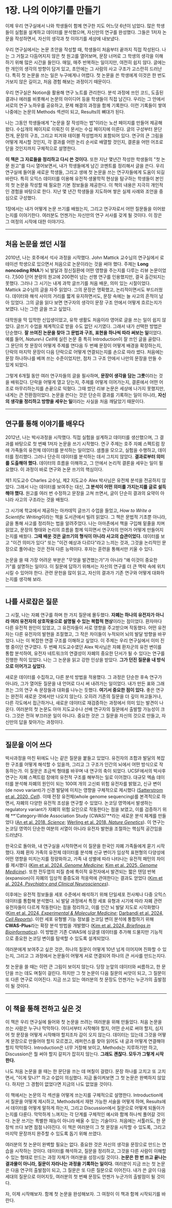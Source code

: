 # 1장. 나의 이야기를 만들기

이제 우리 연구실에서 나와 학생들이 함께 연구한 지도 어느덧 6년이 넘었다. 많은 학생들이 실험을 설계하고 데이터를 분석했으며, 자신만의 연구를 완성했다. 그들은 1저자 논문을 작성하면서, 자신의 생각과 첫 이야기를 세상에 내보냈다.

우리 연구실에서는 논문 초안을 작성할 때, 학생들이 처음부터 끝까지 직접 작성된다. 나는 그 거칠고 다듬어지지 않은 첫 원고를 열어보며, 문장 너머로 그 학생의 생각을 이해하기 위해 많은 시간을 들인다. 매일, 매주 반복하는 일이지만, 여전히 쉽지 않다. 글에는 한 개인의 생각의 방향이 담겨 있고, 초안에는 그 사람의 사고 구조가 고스란히 드러난다. 특히 첫 논문을 쓰는 일은 누구에게나 어렵다. 첫 논문을 쓴 학생에게 이것은 한 번도 가보지 않은 길이고, 처음 경험 해보는 과정이기 때문이다.

우리 연구실은 Notion을 활용해 연구 노트를 관리한다. 분석 과정에 쓰인 코드, 도출된 결과나 에러를 비롯해서 논문의 아이디어 등을 학생들이 직접 남긴다. 우리는 그 안에서 서로의 연구 노하우를 공유하고, 문제 해결의 과정을 함께 기록한다. 이런 기록들이 쌓여 나중에는 논문의 Methods 섹션이 되고, Results의 뼈대가 된다.

나는 그동안 학생들에게 "논문을 잘 작성하는 법"이라는 노션 페이지를 만들어 제공해 왔다. 수십개의 페이지로 이뤄진 이 문서는 수십 페이지에 이른다. 글의 구성부터 문단 전개, 문장의 구조, 그리고 피겨와 테이블 작성법까지 포함되어 있다. 연구의 큰 그림을 어떻게 제시할 것인지, 각 결과를 어떤 논리 순서로 배열할 것인지, 결론을 어떤 어조로 닫을 것인지까지 구체적으로 설명한다.

**이 책은 그 자료들을 정리하고 다시 쓴 것이다.** 또한 지난 몇년간 작성한 학생들의 "첫 논문 원고"를 다시 열어보면서, 내가 학생들에게 남긴 코멘트를 정리해서 글을 쓴다. 우리 연구실에 들어올 새로운 학생들, 그리고 생애 첫 논문을 쓰는 연구자들에게 도움이 되길 바란다. 특히 오믹스 데이터를 이용해 유전적·생물학적 현상을 탐구하는 학생들이 본인의 첫 논문을 작성할 때 필요한 기본 정보들을 제공한다. 이 책의 내용은 지극히 개인적인 경험을 바탕으로 한다. 지난 몇 년간 학생들을 지도하며 쌓은 실제 사례와 조언을 중심으로 구성했다.

1장에서는 내가 어떻게 논문 쓰기를 배웠는지, 그리고 연구자로서 어떤 질문들을 이어왔는지를 이야기한다. 여러분도 언젠가는 자신만의 연구 서사를 갖게 될 것이다. 이 장은 그 여정의 시작에 대한 이야기다.

---

## 처음 논문을 썼던 시절

2010년, 나는 호주에서 석사 과정을 시작했다. John Mattick 교수님의 연구실에서 로테이션 학생으로 있으면서 처음으로 논문이라는 것을 써야 했다. 주제는 **Long noncoding RNA**가 뇌 발달과 정신질환에 어떤 영향을 주는지를 다루는 리뷰 논문이었다. 7,500 단어 분량의 원고에 200편이 넘는 선행 연구를 인용했지만, 결국 출간되지는 못했다. 그러나 그 시기는 내게 과학 글쓰기를 처음 배운, 의미 있는 시절이었다. Mattick 교수님의 글을 자주 읽었다. 그의 문장은 명확했고, 논리적이면서도 부드러웠다. 데이터와 해석 사이의 거리를 짧게 유지하면서도, 문장 속에는 늘 사고의 흔적이 남아 있었다. 그의 글을 읽다 보면 연구자의 생각이 문장 구조 안에서 어떻게 흐르는지가 보였다. 나는 그런 글을 쓰고 싶었다.

대학원을 막 입학한 신입생이었고, 유학 생활도 처음이라 영어로 글을 쓰는 일이 쉽지 않았다. 글쓰기 수업을 체계적으로 받을 수도 없던 시기였다. 그래서 내가 선택한 방법은 단순했다. **잘 쓰여진 논문을 찾아 그 문법과 구조, 표현을 하나씩 따라 써보는 일**이었다. 예를 들어, *Nature*나 *Cell*에 실린 논문 중 특히 Introduction이 잘 쓰인 글을 골랐다. 그 문단의 첫 문장이 어떻게 주제를 연다음 두 번째 문장이 어떻게 배경을 확장하는지, 단락의 마지막 문장이 다음 단락으로 어떻게 연결되는지를 손으로 따라 썼다. 처음에는 문장 하나하나를 베껴 쓰는 수준이었지만, 점차 그 구조 안에서 나만의 문장을 만들 수 있게 되었다.

그렇게 6개월 동안 여러 연구자들의 글을 필사하며, **문장이 생각을 담는 그릇**이라는 것을 배워갔다. 단락을 어떻게 열고 닫는지, 주제를 어떻게 이어가는지, 결론에서 어떤 어조로 마무리하는지를 손끝으로 익혔다. 그때 썼던 리뷰 논문은 세상에 나가지 못했지만, 내게는 큰 전환점이었다. 논문을 쓴다는 것은 단순히 결과를 기록하는 일이 아니라, **자신의 생각을 정리하고 방향을 세우는 일**이라는 사실을 처음 깨달았기 때문이다.

---

## 연구를 통해 이야기를 배우다

2012년, 나는 박사과정을 시작했다. 직접 실험을 설계하고 데이터를 생산했으며, 그 결과를 바탕으로 첫 번째 1저자 논문을 쓰기 시작했다. 연구 주제는 호주 자폐 스펙트럼 장애 가족들의 유전체 데이터를 분석하는 일이었다. 샘플을 모으고, 실험을 수행하고, 데이터를 정리했다. 그러나 단순히 데이터를 분석하는 데서 그치지 않았다. **결과로부터 의미를 도출해야 했다.** 데이터의 흐름을 이해하고, 그 안에서 논리적 결론을 세우는 일이 필요했다. 이 과정이 바로 연구와 논문 쓰기의 핵심이다.

제1 지도교수 Charles 교수님, 제2 지도교수 Alex 박사님은 유전체 분석을 전공하지 않았다. 그래서 나는 데이터를 보여주는 대신, **그 분석이 어떤 의미를 가지는지를 글로 설득해야 했다.** 원고를 여러 번 수정하고 문장을 고쳐 쓰면서, 글이 단순히 결과의 요약이 아니라 사고의 구조라는 것을 배웠다.

그 시기에 학교에서 제공하는 아카데믹 글쓰기 수업을 들었고, *How to Write a Scientific Writing*이라는 책을 도서관에서 빌려 읽었다. 그 책은 문법적 기초뿐 아니라, 글을 통해 사고를 정리하는 법을 알려주었다. 나는 아마존에서 책을 구입해 밑줄을 치며 읽었고, 문장의 형태와 논리의 흐름을 함께 익히면서 연구자의 언어가 어떻게 만들어지는지를 배웠다. **그때 배운 것은 글쓰기의 형식이 아니라 사고의 습관이었다.** 데이터를 보고 "이건 의미가 있다" 또는 "이건 예상과 다르다"라고 느끼는 것과, 그것을 논리적인 문장으로 풀어내는 것은 전혀 다른 능력이다. 후자는 훈련을 통해서만 키울 수 있다.

논문을 쓸 때 가장 어려운 부분은 "무엇을 발견했는가"가 아니라 "왜 이것이 중요한가"를 설명하는 일이다. 이 질문에 답하기 위해서는 자신의 연구를 더 큰 맥락 속에 위치시킬 수 있어야 한다. 관련 문헌을 많이 읽고, 자신의 결과가 기존 연구와 어떻게 대화하는지를 생각해 보라.

---

## 나를 사로잡은 질문

그 시절, 나는 자폐 연구를 하며 한 가지 질문에 몰두했다. **자폐는 하나의 유전자가 아니라 여러 유전자의 상호작용으로 설명될 수 있는 복합적 현상**이라는 점이었다. 환자마다 다른 유전적 원인이 있었고, 그 유전자들이 서로 영향을 주고받으며 작동했다. 어떤 유전자는 다른 유전자의 발현을 조절했고, 그 작은 차이들이 누적되어 뇌의 발달 방향을 바꾸었다. 나는 이 복잡한 연결 구조를 이해하고 싶었다. 이 주제는 우리 연구실에서 이미 진행 중이던 연구였다. 두 번째 지도교수였던 Alex 박사님은 자폐 환자군의 유전 변이를 통합 분석하여, 유전자 네트워크의 연결성이 자폐의 중요한 단서가 될 수 있다는 연구를 진행한 적이 있었다. 나는 그 논문을 읽고 강한 인상을 받았다. **그가 던진 질문을 내 방식으로 이어가고 싶었다.**

새로운 데이터를 수집하고, 다른 분석 방법을 적용했다. 그 과정은 단순한 후속 연구가 아니라, 그가 열어둔 질문을 내 언어로 다시 써 내려가는 일이었다. 내가 만든 표와 그래프는 그의 연구 속 문장들과 대화를 나누는 듯했다. **여기서 중요한 점이 있다.** 좋은 연구는 완전히 새로운 것에서만 나오지 않는다. 오히려 기존의 질문을 더 깊이 파고들거나, 다른 각도에서 접근하거나, 새로운 데이터로 재검증하는 과정에서 의미 있는 발견이 나온다. 여러분의 첫 논문도 아마 지도교수나 선배 연구자의 질문에서 출발할 가능성이 크다. 그것은 전혀 부끄러운 일이 아니다. 중요한 것은 그 질문을 자신의 것으로 만들고, 자신만의 답을 찾아가는 과정이다.

---

## 질문을 이어 쓰다

박사과정을 마친 뒤에도 나는 같은 질문을 붙들고 있었다. 유전자의 조합과 발달의 복잡한 구조를 어떻게 해석할 수 있을까, 그리고 그 구조가 인간의 뇌에서 어떤 방식으로 작동하는가. 이 질문은 조금씩 형태를 바꾸며 내 연구의 축이 되었다. UCSF에서의 박사후 연구는 자폐 스펙트럼 장애의 유전적 구조를 해부하는 일로 이어졌다. 대규모 엑솜 데이터를 분석해 자폐의 원인이 되는 100여 개의 고신뢰 위험 유전자를 밝혔고, 신규 변이(de novo variant)가 신경 발달에 미치는 영향을 구체적으로 제시했다 ([Satterstrom et al. 2020, *Cell*](https://pubmed.ncbi.nlm.nih.gov/31981491/)). 이때 전장 유전체(whole genome sequencing)를 본격적으로 하면서, 자폐의 다양한 유전적 조성을 연구할 수 있었다. 논코딩 영역에서 발생하는 regulatory variant가 자폐의 위험 요인으로 작동한다는 점을 보였고, 이를 검증하기 위해 **'Category-Wide Association Study (CWAS)'**라는 새로운 분석 체계를 만들었다 ([An et al. 2018, *Science*](https://pubmed.ncbi.nlm.nih.gov/29545510/); [Werling et al. 2018, *Nature Genetics*](https://pubmed.ncbi.nlm.nih.gov/29632380/)). 이 연구는 논코딩 영역이 단순한 여분의 서열이 아니라 유전자 발현을 조절하는 핵심적 공간임을 드러냈다.

한국으로 돌아와, 내 연구실을 시작하면서 이 질문을 한국인 자폐 가족들에게 묻기 시작했다. 자폐 환자 가족의 유전체 데이터를 분석해 신규 변이가 임상적 표현형의 다양성에 어떤 영향을 미치는지를 정량화하고, 가족 내 성별에 따라 나타나는 유전적 패턴의 차이를 제시했다 ([Kim et al. 2024, *Genome Medicine*](https://pubmed.ncbi.nlm.nih.gov/39162757/); [Kim et al. 2025, *Genome Medicine*](https://pubmed.ncbi.nlm.nih.gov/39744725/)). 또한 전두엽의 피질 층에 특이적 유전자에서 발견되는 짧은 텐덤 반복(expansion)이 자폐의 임상적 중증도와 적응력에 관여한다는 결과도 얻었다 ([Kim et al. 2024, *Psychiatry and Clinical Neurosciences*](https://pubmed.ncbi.nlm.nih.gov/39220914/)).

이후에는 유전적 정보들을 세포 수준에서 해석하기 위해 단일세포 전사체나 다중 오믹스 데이터를 통합해 분석했다. 뇌 발달 과정에서 특정 세포 유형과 시기에 따라 자폐 관련 유전자들이 다르게 작동한다는 점을 정리하고, 이를 인간 뇌 발달 지도로 시각화했다 ([Kim et al. 2024, *Experimental & Molecular Medicine*](https://pubmed.ncbi.nlm.nih.gov/39523892/); [Darbandi et al. 2024, *Cell Reports*](https://pubmed.ncbi.nlm.nih.gov/39655146/)). 이런 세포 유형별 기능 정보를 논코딩 변이 분석에 통합하기 위해 **CWAS-Plus**라는 확장 분석 방법을 개발했다 ([Kim et al. 2024, *Briefings in Bioinformatics*](https://pubmed.ncbi.nlm.nih.gov/39587803/)). 이 방법은 기존 CWAS에 싱글셀 데이터를 추가해 드물지만 기능적으로 중요한 논코딩 변이를 탐색할 수 있도록 설계되었다.

여러분에게 보여주고 싶은 것은, 하나의 질문이 어떻게 10년 넘게 이어지며 진화할 수 있는지, 그리고 그 과정에서 논문들이 어떻게 서로 연결되어 하나의 큰 서사를 만드는지다.

첫 논문을 쓸 때는 이런 큰 그림이 보이지 않는다. 당장 눈앞의 데이터와 씨름하고, 한 문단을 쓰는 데도 며칠이 걸린다. 하지만 그 첫 논문이 다음 질문의 씨앗이 되고, 그 질문이 또 다른 연구로 이어진다. 지금 쓰고 있는 여러분의 첫 문장도 언젠가는 누군가의 출발점이 될 것이다.

---

## 이 책을 통해 전하고 싶은 것

이 책은 우리 연구실에 들어와 첫 논문을 쓰려는 여러분을 위해 만들었다. 처음 논문을 쓰는 사람은 누구나 막막하다. 어디서부터 시작해야 할지, 어떤 순서로 써야 할지, 심지어 첫 문장을 어떻게 시작해야 할지조차 감이 오지 않는다. 데이터는 있는데 그것을 어떻게 문장으로 만들어야 할지 모르겠고, 레퍼런스를 찾아 읽어도 내 글과 어떻게 연결해야 할지 막막하다. Introduction은 너무 거창해 보이고, Methods는 지루하기만 하고, Discussion은 뭘 써야 할지 갈피가 잡히지 않는다. **그래도 괜찮다. 모두가 그렇게 시작한다.**

나도 처음 논문을 쓸 때는 한 문단을 쓰는 데 며칠이 걸렸다. 문장 하나를 고치고 또 고치면서, "이게 맞나?" 하고 수없이 의심했다. 지금 돌이켜보면 그 첫 논문은 완벽하지 않았다. 하지만 그 경험이 없었다면 지금의 나도 없었을 것이다. 

이 책에서는 논문의 각 섹션을 어떻게 쓰는지를 구체적으로 설명한다. Introduction에서 질문을 어떻게 제시하고, Methods에서 재현 가능한 서술을 어떻게 하며, Results에서 데이터를 어떻게 말하게 하는지, 그리고 Discussion에서 질문으로 어떻게 되돌아가는지를 다룬다. 막막하게 느껴지는 각 단계를 구체적인 예시와 함께 하나씩 풀어갈 것이다. 논문 쓰기는 특별한 재능이 아니라 배울 수 있는 기술이다. 처음에는 서툴러도, 한 문장씩 쓰다 보면 점점 나아진다. 이 책은 여러분이 그 첫 문장을 시작할 수 있도록, 그리고 마지막 문장까지 완주할 수 있도록 돕기 위해 쓰였다.

여러분의 첫 논문이 완벽할 필요는 없다. 중요한 것은 자신의 생각을 문장으로 만드는 연습을 시작하는 것이다. 데이터를 해석하고, 질문을 정리하고, 그것을 다른 사람이 이해할 수 있는 형태로 만드는 과정 자체가 여러분을 성장시킬 것이다. **논문은 한 번 쓰고 끝나는 결과물이 아니라, 질문이 자라나는 과정을 기록하는 일이다.** 여러분이 지금 쓰는 첫 논문은 다음 연구의 출발점이 되고, 그 질문은 또 다른 질문으로 이어진다. 내가 쓴 글이 다음 세대의 질문으로 이어지듯, 여러분의 첫 번째 문장도 언젠가 누군가의 출발점이 될 것이다.

자, 이제 시작해보자. 함께 첫 논문을 완성해보자. 그 여정이 이 책과 함께 시작되기를 바란다.